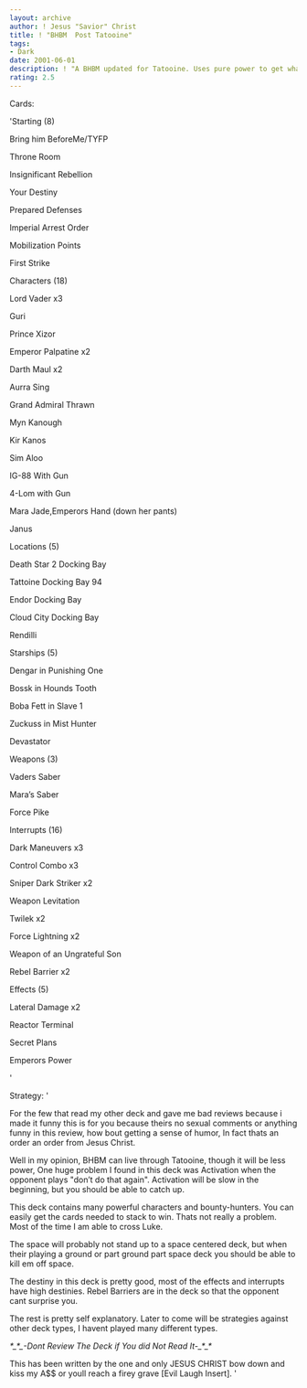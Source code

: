 ```yaml
---
layout: archive
author: ! Jesus "Savior" Christ
title: ! "BHBM  Post Tatooine"
tags:
- Dark
date: 2001-06-01
description: ! "A BHBM updated for Tatooine. Uses pure power to get what you need done --==FAST I believe that BHBM will still work with Tatooine."
rating: 2.5
---
```

Cards: 

'Starting (8)


Bring him BeforeMe/TYFP

Throne Room

Insignificant Rebellion

Your Destiny

Prepared Defenses

Imperial Arrest Order

Mobilization Points

First Strike



Characters (18)


Lord Vader x3

Guri

Prince Xizor

Emperor Palpatine x2

Darth Maul x2

Aurra Sing

Grand Admiral Thrawn

Myn Kanough

Kir Kanos

Sim Aloo

IG-88 With Gun

4-Lom with Gun

Mara Jade,Emperors Hand (down her pants)

Janus



Locations (5)


Death Star 2 Docking Bay

Tattoine Docking Bay 94

Endor Docking Bay

Cloud City Docking Bay

Rendilli



Starships (5)


Dengar in Punishing One

Bossk in Hounds Tooth

Boba Fett in Slave 1

Zuckuss in Mist Hunter

Devastator



Weapons (3)


Vaders Saber

Mara’s Saber

Force Pike 



Interrupts (16)


Dark Maneuvers x3

Control Combo x3

Sniper Dark Striker x2

Weapon Levitation

Twilek x2

Force Lightning x2

Weapon of an Ungrateful Son

Rebel Barrier x2




Effects (5)


Lateral Damage x2

Reactor Terminal

Secret Plans

Emperors Power


'

Strategy: '

For the few that read my other deck and gave me bad reviews because i made it funny this is for you because theirs no sexual comments or anything funny in this review, how bout getting a sense of humor, In fact thats an order an order from Jesus Christ.



Well in my opinion, BHBM can live through Tatooine, though it will be less power, One huge problem I found in this deck was Activation when the opponent plays "don’t do that again". Activation will be slow in the beginning, but you should be able to catch up.


This deck contains many powerful characters and bounty-hunters. You can easily get the cards needed to stack to win. Thats not really a problem. Most of the time I am able to cross Luke.


The space will probably not stand up to a space centered deck, but when their playing a ground or part ground part space deck you should be able to kill em off space.


The destiny in this deck is pretty good, most of the effects and interrupts have high destinies. Rebel Barriers are in the deck so that the opponent cant surprise you.


The rest is pretty self explanatory. Later to come will be strategies against other deck types, I havent played many different types. 


_*_*_*_*_*_*_*-Dont Review The Deck if You did Not Read It-*_*_*_*_*_*_*_



This has been written by the one and only JESUS CHRIST bow down and kiss my A$$ or youll reach a firey grave [Evil Laugh Insert]. '